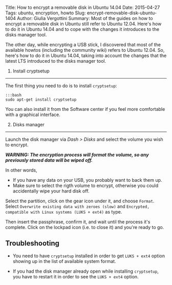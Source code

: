 Title: How to encrypt a removable disk in Ubuntu 14.04
Date: 2015-04-27
Tags: ubuntu, encryption, howto
Slug: encrypt-removable-disk-ubuntu-1404
Author: Giulia Vergottini
Summary: Most of the guides on how to encrypt a removable disk in Ubuntu still refer to Ubuntu 12.04. Here's how to do it in Ubuntu 14.04 and to cope with the changes it introduces to the disks manager tool.

The other day, while encrypting a USB stick, I discovered that most of the available howtos (including the community wiki) refers to Ubuntu 12.04. So, here's how to do it in Ubuntu 14.04, taking into account the changes that the latest LTS introduced to the disks manager tool.

1. Install cryptsetup
---------------------

The first thing you need to do is to install `cryptsetup`:

    :::bash
    sudo apt-get install cryptsetup

You can also install it from the Software center if you feel more comfortable with a graphical interface.


2. Disks manager
----------------

Launch the disk manager via _Dash > Disks_ and select the volume you wish to encrypt.

_**WARNING: The encryption process will format the volume, so any previously stored data will be wiped off.**_

In other words,

* If you have any data on your USB, you probably want to back them up.
* Make sure to select the rigth volume to encrypt, otherwise you could accidentally wipe your hard disk off.

Select the partition, click on the gear icon under it, and choose `Format`. Select `Overwrite existing data with zeroes (slow)` and `Encrypted, compatible with Linux systems (LUKS + ext4)` as type.

Then insert the passphrase, confirm it, and wait until the process it's complete. Click on the lockpad icon (i.e. to close it) and you're ready to go.

Troubleshooting
---------------

* You need to have `cryptsetup` installed in order to get `LUKS + ext4` option showing up in the list of available system format.

* If you had the disk manager already open while installing `cryptsetup`, you have to restart it in order to see the `LUKS + ext4` option.

